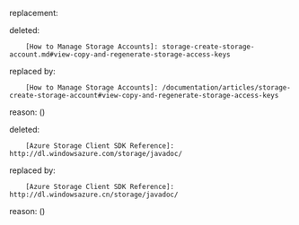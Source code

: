 replacement:

deleted:

		[How to Manage Storage Accounts]: storage-create-storage-account.md#view-copy-and-regenerate-storage-access-keys

replaced by:

		[How to Manage Storage Accounts]: /documentation/articles/storage-create-storage-account#view-copy-and-regenerate-storage-access-keys

reason: ()

deleted:

		[Azure Storage Client SDK Reference]: http://dl.windowsazure.com/storage/javadoc/

replaced by:

		[Azure Storage Client SDK Reference]: http://dl.windowsazure.cn/storage/javadoc/

reason: ()

